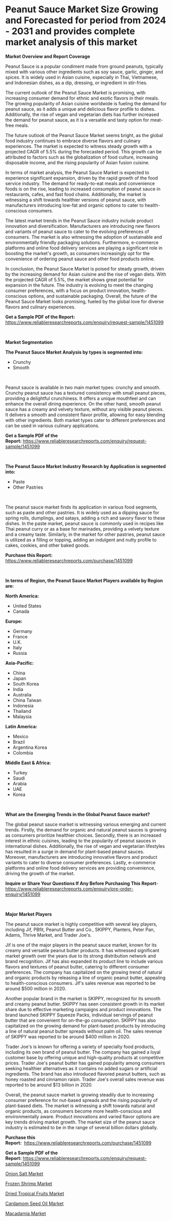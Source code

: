 <p><h1>Peanut Sauce Market Size Growing and Forecasted for period from 2024 - 2031 and provides complete market analysis of this market</h1></p><p><strong>Market Overview and Report Coverage</strong></p>
<p><p>Peanut Sauce is a popular condiment made from ground peanuts, typically mixed with various other ingredients such as soy sauce, garlic, ginger, and spices. It is widely used in Asian cuisine, especially in Thai, Vietnamese, and Indonesian dishes, as a dip, dressing, or ingredient in stir-fries.</p><p>The current outlook of the Peanut Sauce Market is promising, with increasing consumer demand for ethnic and exotic flavors in their meals. The growing popularity of Asian cuisine worldwide is fueling the demand for peanut sauce, as it adds a unique and delicious flavor profile to dishes. Additionally, the rise of vegan and vegetarian diets has further increased the demand for peanut sauce, as it is a versatile and tasty option for meat-free meals.</p><p>The future outlook of the Peanut Sauce Market seems bright, as the global food industry continues to embrace diverse flavors and culinary experiences. The market is expected to witness steady growth with a projected CAGR of 5.5% during the forecasted period. This growth can be attributed to factors such as the globalization of food culture, increasing disposable income, and the rising popularity of Asian fusion cuisine.</p><p>In terms of market analysis, the Peanut Sauce Market is expected to experience significant expansion, driven by the rapid growth of the food service industry. The demand for ready-to-eat meals and convenience foods is on the rise, leading to increased consumption of peanut sauce in restaurants, cafes, and fast food chains. Additionally, the market is witnessing a shift towards healthier versions of peanut sauce, with manufacturers introducing low-fat and organic options to cater to health-conscious consumers.</p><p>The latest market trends in the Peanut Sauce industry include product innovation and diversification. Manufacturers are introducing new flavors and variants of peanut sauce to cater to the evolving preferences of consumers. The market is also witnessing the adoption of sustainable and environmentally friendly packaging solutions. Furthermore, e-commerce platforms and online food delivery services are playing a significant role in boosting the market's growth, as consumers increasingly opt for the convenience of ordering peanut sauce and other food products online.</p><p>In conclusion, the Peanut Sauce Market is poised for steady growth, driven by the increasing demand for Asian cuisine and the rise of vegan diets. With the projected CAGR of 5.5%, the market shows great potential for expansion in the future. The industry is evolving to meet the changing consumer preferences, with a focus on product innovation, health-conscious options, and sustainable packaging. Overall, the future of the Peanut Sauce Market looks promising, fueled by the global love for diverse flavors and culinary experiences.</p></p>
<p><strong>Get a Sample PDF of the Report:</strong> <a href="https://www.reliableresearchreports.com/enquiry/request-sample/1451099">https://www.reliableresearchreports.com/enquiry/request-sample/1451099</a></p>
<p>&nbsp;</p>
<p><strong>Market Segmentation</strong></p>
<p><strong>The Peanut Sauce Market Analysis by types is segmented into:</strong></p>
<p><ul><li>Crunchy</li><li>Smooth</li></ul></p>
<p>&nbsp;</p>
<p><p>Peanut sauce is available in two main market types: crunchy and smooth. Crunchy peanut sauce has a textured consistency with small peanut pieces, providing a delightful crunchiness. It offers a unique mouthfeel and can enhance the overall dining experience. On the other hand, smooth peanut sauce has a creamy and velvety texture, without any visible peanut pieces. It delivers a smooth and consistent flavor profile, allowing for easy blending with other ingredients. Both market types cater to different preferences and can be used in various culinary applications.</p></p>
<p><strong>Get a Sample PDF of the Report:</strong>&nbsp;<a href="https://www.reliableresearchreports.com/enquiry/request-sample/1451099">https://www.reliableresearchreports.com/enquiry/request-sample/1451099</a></p>
<p>&nbsp;</p>
<p><strong>The Peanut Sauce Market Industry Research by Application is segmented into:</strong></p>
<p><ul><li>Paste</li><li>Other Pastries</li></ul></p>
<p>&nbsp;</p>
<p><p>The peanut sauce market finds its application in various food segments, such as paste and other pastries. It is widely used as a dipping sauce for spring rolls, dumplings, and satays, adding a rich and savory flavor to these dishes. In the paste market, peanut sauce is commonly used in recipes like Thai peanut curry or as a base for marinades, providing a velvety texture and a creamy taste. Similarly, in the market for other pastries, peanut sauce is utilized as a filling or topping, adding an indulgent and nutty profile to cakes, cookies, and other baked goods.</p></p>
<p><strong>Purchase this Report:</strong>&nbsp; <a href="https://www.reliableresearchreports.com/purchase/1451099">https://www.reliableresearchreports.com/purchase/1451099</a></p>
<p>&nbsp;</p>
<p><strong>In terms of Region, the Peanut Sauce Market Players available by Region are:</strong></p>
<p>
    <p> <strong> North America: </strong>
        <ul>
            <li>United States</li>
            <li>Canada</li>
        </ul>
        </p> 
    <p> <strong> Europe: </strong>
        <ul>
            <li>Germany</li>
            <li>France</li>
            <li>U.K.</li>
            <li>Italy</li>
            <li>Russia</li>
        </ul>
        </p> 
    <p> <strong> Asia-Pacific: </strong>
        <ul>
            <li>China</li>
            <li>Japan</li>
            <li>South Korea</li>
            <li>India</li>
            <li>Australia</li>
            <li>China Taiwan</li>
            <li>Indonesia</li>
            <li>Thailand</li>
            <li>Malaysia</li>
        </ul>
        </p> 
    <p> <strong> Latin America: </strong>
        <ul>
            <li>Mexico</li>
            <li>Brazil</li>
            <li>Argentina Korea</li>
            <li>Colombia</li>
        </ul>
        </p> 
    <p> <strong> Middle East & Africa: </strong>
        <ul>
            <li>Turkey</li>
            <li>Saudi</li>
            <li>Arabia</li>
            <li>UAE</li>
            <li>Korea</li>
        </ul>
    </p>
    </p>
<p>&nbsp;</p>
<p><strong>What are the Emerging Trends in the Global Peanut Sauce market?</strong></p>
<p><p>The global peanut sauce market is witnessing various emerging and current trends. Firstly, the demand for organic and natural peanut sauces is growing as consumers prioritize healthier choices. Secondly, there is an increased interest in ethnic cuisines, leading to the popularity of peanut sauces in international dishes. Additionally, the rise of vegan and vegetarian lifestyles has resulted in a surge in demand for plant-based peanut sauces. Moreover, manufacturers are introducing innovative flavors and product variants to cater to diverse consumer preferences. Lastly, e-commerce platforms and online food delivery services are providing convenience, driving the growth of the market.</p></p>
<p><strong>Inquire or Share Your Questions If Any Before Purchasing This Report</strong>- <a href="https://www.reliableresearchreports.com/enquiry/pre-order-enquiry/1451099">https://www.reliableresearchreports.com/enquiry/pre-order-enquiry/1451099</a></p>
<p>&nbsp;</p>
<p><strong>Major Market Players</strong></p>
<p><p>The peanut sauce market is highly competitive with several key players, including Jif, PBfit, Peanut Butter and Co., SKIPPY, Planters, Peter Pan, Adams, Thrive Market, and Trader Joe's. </p><p>Jif is one of the major players in the peanut sauce market, known for its creamy and versatile peanut butter products. It has witnessed significant market growth over the years due to its strong distribution network and brand recognition. Jif has also expanded its product line to include various flavors and textures of peanut butter, catering to different consumer preferences. The company has capitalized on the growing trend of natural and organic products by releasing a line of organic peanut butter, appealing to health-conscious consumers. Jif's sales revenue was reported to be around $500 million in 2020.</p><p>Another popular brand in the market is SKIPPY, recognized for its smooth and creamy peanut butter. SKIPPY has seen consistent growth in its market share due to effective marketing campaigns and product innovations. The brand launched SKIPPY Squeeze Packs, individual servings of peanut butter that are convenient for on-the-go consumption. SKIPPY has also capitalized on the growing demand for plant-based products by introducing a line of natural peanut butter spreads without palm oil. The sales revenue of SKIPPY was reported to be around $400 million in 2020.</p><p>Trader Joe's is known for offering a variety of specialty food products, including its own brand of peanut butter. The company has gained a loyal customer base by offering unique and high-quality products at competitive prices. Trader Joe's peanut butter has gained popularity among consumers seeking healthier alternatives as it contains no added sugars or artificial ingredients. The brand has also introduced flavored peanut butters, such as honey roasted and cinnamon raisin. Trader Joe's overall sales revenue was reported to be around $13 billion in 2020.</p><p>Overall, the peanut sauce market is growing steadily due to increasing consumer preference for nut-based spreads and the rising popularity of plant-based diets. The market is witnessing a shift towards natural and organic products, as consumers become more health-conscious and environmentally aware. Product innovations and varied flavor options are key trends driving market growth. The market size of the peanut sauce industry is estimated to be in the range of several billion dollars globally.</p></p>
<p><strong>Purchase this Report:</strong>&nbsp;&nbsp;<a href="https://www.reliableresearchreports.com/purchase/1451099">https://www.reliableresearchreports.com/purchase/1451099</a></p>
<p></p>
<p><strong>Get a Sample PDF of the Report:</strong>&nbsp;<a href="https://www.reliableresearchreports.com/enquiry/request-sample/1451099">https://www.reliableresearchreports.com/enquiry/request-sample/1451099</a></p>
<p><p><a href="https://github.com/Chiragrp26/Market-Research-Report-List-2/blob/main/onion-salt-market.md">Onion Salt Market</a></p><p><a href="https://github.com/santosh758595/Market-Research-Report-List-2/blob/main/frozen-shrimp-market.md">Frozen Shrimp Market</a></p><p><a href="https://github.com/lilstefpacute/Market-Research-Report-List-2/blob/main/dried-tropical-fruits-market.md">Dried Tropical Fruits Market</a></p><p><a href="https://github.com/AKSHATREPORTPRIME/Market-Research-Report-List-2/blob/main/cardamom-seed-oil-market.md">Cardamom Seed Oil Market</a></p><p><a href="https://github.com/Chiragrp25/Market-Research-Report-List-2/blob/main/macadamia-market.md">Macadamia Market</a></p></p>